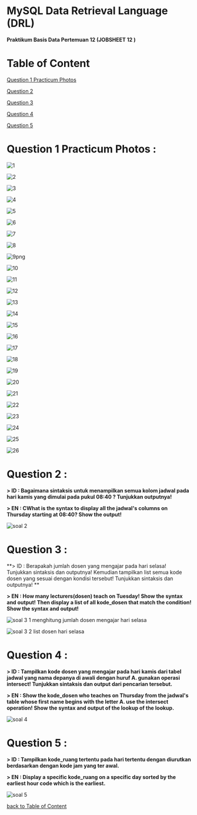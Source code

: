 # MySQL Data Retrieval Language (DRL)
**Praktikum Basis Data Pertemuan 12 (JOBSHEET 12 )**

# Table of Content
[Question 1 Practicum Photos](https://github.com/lieeh/learn_database/tree/main/meeting-12#question-1-practicum-photos-)

[Question 2](https://github.com/lieeh/learn_database/tree/main/meeting-12#question-2-)

[Question 3](https://github.com/lieeh/learn_database/tree/main/meeting-12#question-3-)

[Question 4](https://github.com/lieeh/learn_database/tree/main/meeting-12#question-4-)

[Question 5](https://github.com/lieeh/learn_database/tree/main/meeting-12#question-5-)

# Question 1 Practicum Photos :

![1](https://github.com/lieeh/learn_database/assets/150438523/aa32e487-6764-49ed-9c98-ef09e0d1bddb)

![2](https://github.com/lieeh/learn_database/assets/150438523/a4b6027b-233e-4c70-a439-9a9506825455)

![3](https://github.com/lieeh/learn_database/assets/150438523/db3ae60e-1e32-4b62-a4df-40635ba5146d)

![4](https://github.com/lieeh/learn_database/assets/150438523/76c2e5da-76f4-4ede-9e38-8845832a6997)

![5](https://github.com/lieeh/learn_database/assets/150438523/b0bc7dd3-1fe9-4999-a9a0-3a0fe4ad2eb9)

![6](https://github.com/lieeh/learn_database/assets/150438523/d3544ad3-c48f-4dcb-afeb-d26fd32d2f8e)

![7](https://github.com/lieeh/learn_database/assets/150438523/f655ec0d-3a7c-4d27-af38-7838375caab7)

![8](https://github.com/lieeh/learn_database/assets/150438523/b11df76e-a825-4331-ac2e-57688b1cefa3)

![9png](https://github.com/lieeh/learn_database/assets/150438523/a55a3dd6-d52a-48d7-b4e3-edbbdab05bf7)

![10](https://github.com/lieeh/learn_database/assets/150438523/ce55b068-33f5-437f-80a6-aed04d306910)

![11](https://github.com/lieeh/learn_database/assets/150438523/6c3d1188-2040-4213-b661-5ba4cb0a0eef)

![12](https://github.com/lieeh/learn_database/assets/150438523/736d5e7f-bcb2-483a-8620-4985132bd337)

![13](https://github.com/lieeh/learn_database/assets/150438523/8835144d-5715-48dd-b8ac-01abe89583e8)

![14](https://github.com/lieeh/learn_database/assets/150438523/4df00ad9-68bb-48dc-b7ec-998bc1c467d8)

![15](https://github.com/lieeh/learn_database/assets/150438523/c21a35bd-7e5f-4241-baa2-7b6bc8b78c53)

![16](https://github.com/lieeh/learn_database/assets/150438523/5ab048f1-e405-48d2-87c7-700bbc06a918)

![17](https://github.com/lieeh/learn_database/assets/150438523/4d0d7201-608b-4f58-99ca-e714139ee869)

![18](https://github.com/lieeh/learn_database/assets/150438523/d6097939-90b1-41c0-bf4c-599bd6c420ba)

![19](https://github.com/lieeh/learn_database/assets/150438523/eddcd8de-f03f-4089-b6eb-8bfeec6d9246)

![20](https://github.com/lieeh/learn_database/assets/150438523/61a8ced6-72a0-4e90-96f4-92f408a28a65)

![21](https://github.com/lieeh/learn_database/assets/150438523/9235170d-0f6d-4939-b260-60bae1a2b665)

![22](https://github.com/lieeh/learn_database/assets/150438523/d7f7c7f3-b6c4-4e22-b3a5-ace2daf5bb8c)

![23](https://github.com/lieeh/learn_database/assets/150438523/2ccb3f82-ea65-430b-9fe0-7c0629ffe268)

![24](https://github.com/lieeh/learn_database/assets/150438523/44a3f251-7cd7-4d9c-97ca-3700078682ef)

![25](https://github.com/lieeh/learn_database/assets/150438523/bfe15814-2c05-4d64-a19b-5ebc2879cc30)

![26](https://github.com/lieeh/learn_database/assets/150438523/bdfbfef5-101a-4c7f-958c-172ea8975270)


# Question 2 :

**> ID : Bagaimana sintaksis untuk menampilkan semua kolom jadwal pada hari kamis yang dimulai pada pukul 08:40 ? Tunjukkan outputnya!**

**> EN : CWhat is the syntax to display all the jadwal's columns on Thursday starting at 08:40? Show the output!**

![soal 2](https://github.com/lieeh/learn_database/assets/150438523/e076cc28-08fe-48c5-95dd-6e9f9b446983)


# Question 3 :

**> ID : Berapakah jumlah dosen yang mengajar pada hari selasa! Tunjukkan sintaksis dan outputnya!
Kemudian tampilkan list semua kode dosen yang sesuai dengan kondisi tersebut! Tunjukkan sintaksis dan outputnya!
**

**> EN : How many lecturers(dosen) teach on Tuesday! Show the syntax and output! Then display a list of all kode_dosen that match the condition! Show the syntax and output!**

![soal 3 1 menghitung jumlah dosen mengajar hari selasa](https://github.com/lieeh/learn_database/assets/150438523/93674419-c925-443b-addf-d586179c4122)

![soal 3 2 list dosen hari selasa](https://github.com/lieeh/learn_database/assets/150438523/c64771bf-d638-4925-a7fc-60352caa38fd)


# Question 4 :

**> ID : Tampilkan kode dosen yang mengajar pada hari kamis dari tabel jadwal yang nama depanya di awali dengan huruf A. gunakan operasi intersect! Tunjukkan sintaksis dan output dari pencarian
tersebut.**

**> EN : Show the kode_dosen who teaches on Thursday from the jadwal's table whose first name begins with the letter A. use the intersect operation! Show the syntax and output of the lookup
of the lookup.**

![soal 4](https://github.com/lieeh/learn_database/assets/150438523/6f718a4b-dbb1-40c2-af8f-ae8bcbd23735)


# Question 5 :

**> ID : Tampilkan kode_ruang tertentu pada hari tertentu dengan diurutkan berdasarkan dengan kode jam
yang ter awal.**

**> EN : Display a specific kode_ruang on a specific day sorted by the earliest hour code
which is the earliest.**

![soal 5](https://github.com/lieeh/learn_database/assets/150438523/3cb796a5-30db-44e7-b2ae-4a030550329f)


[back to Table of Content](https://github.com/lieeh/learn_database/tree/main/meeting-12#table-of-content)
